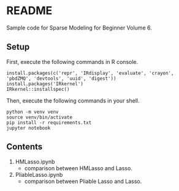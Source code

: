 # README
Sample code for Sparse Modeling for Beginner Volume 6.

## Setup
First, execute the following commands in R console.
```
install.packages(c('repr', 'IRdisplay', 'evaluate', 'crayon', 'pbdZMQ', 'devtools', 'uuid', 'digest'))
install.packages('IRkernel')
IRkernel::installspec()
```
Then, execute the following commands in your shell.
```
python -m venv venv
source venv/bin/activate
pip install -r requirements.txt
jupyter notebook
```

## Contents
1. HMLasso.ipynb
    * comparison between HMLasso and Lasso.
2. PliableLasso.ipynb
    * comparison between Pliable Lasso and Lasso.
